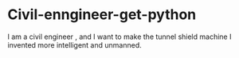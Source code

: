 # Civil-enngineer-get-python
I am a civil engineer , and  I want to make the tunnel shield machine I invented more intelligent and unmanned.
